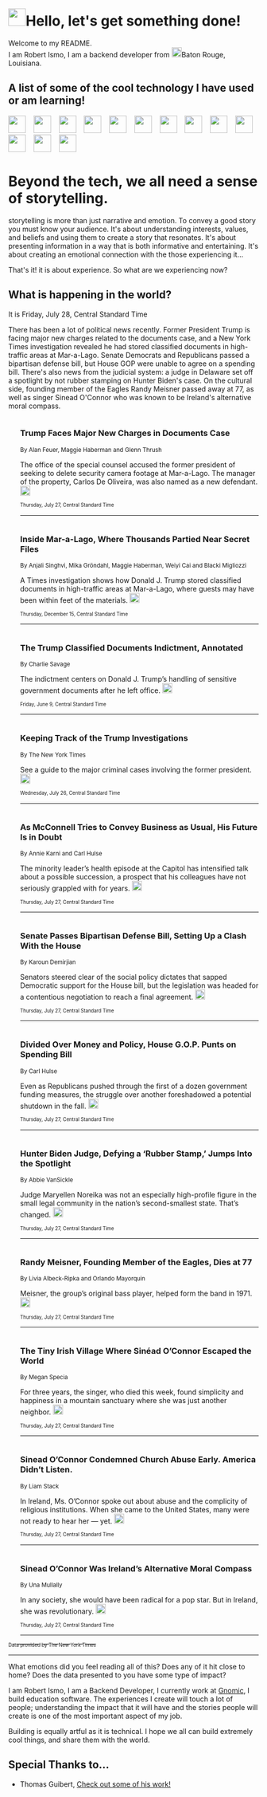 <h1><img src="https://emojis.slackmojis.com/emojis/images/1643514375/3493/hot-coffee.gif?1643514375" width="35"/>Hello, let's get something done!</h1>

<p>Welcome to my README.<br/>
I am Robert Ismo, I am a backend developer from <img src="https://emojis.slackmojis.com/emojis/images/1638395689/50435/moulin_rouge.png?1638395689" width="20"/>Baton Rouge, Louisiana.</p>
<h2>A list of some of the cool technology I have used or am learning!</h2>
<p>
<img src="https://emojis.slackmojis.com/emojis/images/1643516091/21142/meow_bongotap.gif?1643516091" width="35" alt="">
<img src="https://img.shields.io/badge/Favorite%20Frontend%20Framework-SvelteKit-f83903" alt="">
<img src="https://img.shields.io/badge/Second%20Favorite-Vue-40b581" alt="">
<img src="https://img.shields.io/badge/Most%20Used%20Runtime-Nodejs-78b061" alt="">
<img src="https://emojis.slackmojis.com/emojis/images/1643517416/34482/fire.gif?1643517416" width="35" alt="">
<img src="https://img.shields.io/badge/Javascript%20But%20Better-Typescript-0078ca" alt="">
<img src="https://img.shields.io/badge/Favorite%20Language-Elixir-3e244d" alt="">
<img src="https://img.shields.io/badge/Containerize%20Everything-Docker-6ac9ef" alt="">
<img src="https://emojis.slackmojis.com/emojis/images/1643514596/5999/meow_party.gif?1643514596" width="35" alt="">
<img src="https://img.shields.io/badge/API%20Love%20Language-Graphql-de32a5" alt="">
<img src="https://img.shields.io/badge/Our%20Favorite%20Version%20Controller-Git-e94f33" alt="">
<img src="https://img.shields.io/badge/Favorite%20Database-Redis-d42d1d" alt="">
<img src="https://emojis.slackmojis.com/emojis/images/1643514559/5584/deployparrot.gif?1643514559" width="35" alt="">
<img src="https://img.shields.io/badge/Container%20Interstate-RabbitMQ-f66200" alt="">
<img src="https://img.shields.io/badge/Gotta%20Learn-Kubernetes-316adf" alt="">
<img src="https://img.shields.io/badge/Really%20Mature%20Now-WASM-654fef" alt="">
<img src="https://emojis.slackmojis.com/emojis/images/1666642497/61942/dance_vibe.gif?1666642497" width="35" alt="">
<img src="https://img.shields.io/badge/For%20My%20M1-ARM64-657d96" alt="">
<img src="https://img.shields.io/badge/Loving%20This%20So%20Much-TailwindCSS-17bcb5" alt="">
<img src="https://img.shields.io/badge/Cool%20Build%20Tool-Vite-f9cb24" alt="">
<img src="https://emojis.slackmojis.com/emojis/images/1669231376/62819/working-on-it.gif?1669231376" width="35" alt="">
<img src="https://img.shields.io/badge/Fun%20and%20Easy%20Database-MongoDB-5f8c49" alt="">
<img src="https://img.shields.io/badge/JS%20Life%20Support-NPM-c73737" alt="">
<img src="https://img.shields.io/badge/I%20Liked%20It-DynamoDB-0073b9" alt="">
<img src="https://emojis.slackmojis.com/emojis/images/1643514045/46/question.gif?1643514045" width="35" alt="">
<img src="https://img.shields.io/badge/cool-React-60d6f9" alt="">
<img src="https://img.shields.io/badge/Future%20Big%20Project-Lambda-f37e00" alt="">
<img src="https://img.shields.io/badge/NPM%20But%20Better-PNPM-f1aa07" alt="">
<img src="https://emojis.slackmojis.com/emojis/images/1643514943/9662/fbwow.gif?1643514943" width="35" alt="">
<img src="https://img.shields.io/badge/First%20Language-C-662079" alt="">
<img src="https://img.shields.io/badge/Where%20I%20Deploy%20Frontend-Vercel-000000" alt="">
<img src="https://img.shields.io/badge/Who%20Does%20not%20Want%20an%20App-Swift-f9492a" alt="">
<img src="https://emojis.slackmojis.com/emojis/images/1643514058/151/javascript.png?1643514058" width="35" alt="">
<img src="https://img.shields.io/badge/cool-Python-fbd542" alt="">
<img src="https://img.shields.io/badge/Favorite%20Something-Stripe-656cdc" alt="">
<img src="https://img.shields.io/badge/Of%20Course-HTML5-ed6327" alt="">
<img src="https://emojis.slackmojis.com/emojis/images/1660415405/60731/bomb.gif?1660415405" width="35" alt="">
<img src="https://img.shields.io/badge/hate-CSS-2964ec" alt="">
<img src="https://img.shields.io/badge/Learning-CircleCI-141215" alt="">
<img src="https://img.shields.io/badge/Learning-Rust-fbbb3b" alt="">
<img src="https://emojis.slackmojis.com/emojis/images/1660415397/60712/writing-hand.gif?1660415397" width="35" alt="">
<img src="https://img.shields.io/badge/Dev%20Browser%20of%20Choice-Firefox-cc4e26" alt="">
<img src="https://img.shields.io/badge/Recoverying%20From%20Windows-UNIX-1781e3" alt="">
<img src="https://img.shields.io/badge/LOVE-LogSeq-90c1c2" alt="">
<img src="https://emojis.slackmojis.com/emojis/images/1643514066/223/kirby.gif?1643514066" width="35" alt="">
<img src="https://img.shields.io/badge/Daily%20Driver-MacOS-e6e6e8" alt="">
<img src="https://img.shields.io/badge/Git%20Server-Github-000000" alt="">
<img src="https://img.shields.io/badge/enjoyable-EC2-f17428" alt="">
<img src="https://emojis.slackmojis.com/emojis/images/1643514239/2069/excited.gif?1643514239" width="35" alt="">
</p>
<h1>Beyond the tech, we all need a sense of storytelling.</h1>
<p>storytelling is more than just narrative and emotion. To convey a good story you must know your audience. It's about understanding interests, values, and beliefs and using them to create a story that resonates. It's about presenting information in a way that is both informative and entertaining. It's about creating an emotional connection with the those experiencing it...</p>
<p>That's it! it is about experience. So what are we experiencing now?</p>
<h2>What is happening in the world?</h2>
<p>It is Friday, July 28, Central Standard Time</p>
<p>
There has been a lot of political news recently. Former President Trump is facing major new charges related to the documents case, and a New York Times investigation revealed he had stored classified documents in high-traffic areas at Mar-a-Lago. Senate Democrats and Republicans passed a bipartisan defense bill, but House GOP were unable to agree on a spending bill. There&#39;s also news from the judicial system: a judge in Delaware set off a spotlight by not rubber stamping on Hunter Biden&#39;s case. On the cultural side, founding member of the Eagles Randy Meisner passed away at 77, as well as singer Sinead O&#39;Connor who was known to be Ireland&#39;s alternative moral compass.</p>
<ol>
<img src="https://img.shields.io/badge/-us-blue" alt="">
<h3>Trump Faces Major New Charges in Documents Case</h3>
<sub>By Alan Feuer, Maggie Haberman and Glenn Thrush</sub>
<p>The office of the special counsel accused the former president of seeking to delete security camera footage at Mar-a-Lago. The manager of the property, Carlos De Oliveira, was also named as a new defendant.  <a href="https://nyti.ms/3KiTeT7"><img src="https://developer.nytimes.com/files/poweredby_nytimes_30b.png?v=1583354208352" height="20"></a></p>
<sub><sub>Thursday, July 27, Central Standard Time</sub></sub>
<hr/>
<img src="https://img.shields.io/badge/-us-blue" alt="">
<h3>Inside Mar-a-Lago, Where Thousands Partied Near Secret Files</h3>
<sub>By Anjali Singhvi, Mika Gröndahl, Maggie Haberman, Weiyi Cai and Blacki Migliozzi</sub>
<p>A Times investigation shows how Donald J. Trump stored classified documents in high-traffic areas at Mar-a-Lago, where guests may have been within feet of the materials.  <a href="https://nyti.ms/3BBciHB"><img src="https://developer.nytimes.com/files/poweredby_nytimes_30b.png?v=1583354208352" height="20"></a></p>
<sub><sub>Thursday, December 15, Central Standard Time</sub></sub>
<hr/>
<img src="https://img.shields.io/badge/-us-blue" alt="">
<h3>The Trump Classified Documents Indictment, Annotated</h3>
<sub>By Charlie Savage</sub>
<p>The indictment centers on Donald J. Trump’s handling of sensitive government documents after he left office.  <a href="https://nyti.ms/3oYZpEc"><img src="https://developer.nytimes.com/files/poweredby_nytimes_30b.png?v=1583354208352" height="20"></a></p>
<sub><sub>Friday, June 9, Central Standard Time</sub></sub>
<hr/>
<img src="https://img.shields.io/badge/-us-blue" alt="">
<h3>Keeping Track of the Trump Investigations</h3>
<sub>By The New York Times</sub>
<p>See a guide to the major criminal cases involving the former president.  <a href="https://nyti.ms/3Q9udxn"><img src="https://developer.nytimes.com/files/poweredby_nytimes_30b.png?v=1583354208352" height="20"></a></p>
<sub><sub>Wednesday, July 26, Central Standard Time</sub></sub>
<hr/>
<img src="https://img.shields.io/badge/-us-blue" alt="">
<h3>As McConnell Tries to Convey Business as Usual, His Future Is in Doubt</h3>
<sub>By Annie Karni and Carl Hulse</sub>
<p>The minority leader’s health episode at the Capitol has intensified talk about a possible succession, a prospect that his colleagues have not seriously grappled with for years.  <a href="https://nyti.ms/3OeKazT"><img src="https://developer.nytimes.com/files/poweredby_nytimes_30b.png?v=1583354208352" height="20"></a></p>
<sub><sub>Thursday, July 27, Central Standard Time</sub></sub>
<hr/>
<img src="https://img.shields.io/badge/-us-blue" alt="">
<h3>Senate Passes Bipartisan Defense Bill, Setting Up a Clash With the House</h3>
<sub>By Karoun Demirjian</sub>
<p>Senators steered clear of the social policy dictates that sapped Democratic support for the House bill, but the legislation was headed for a contentious negotiation to reach a final agreement.  <a href="https://nyti.ms/475GEjN"><img src="https://developer.nytimes.com/files/poweredby_nytimes_30b.png?v=1583354208352" height="20"></a></p>
<sub><sub>Thursday, July 27, Central Standard Time</sub></sub>
<hr/>
<img src="https://img.shields.io/badge/-us-blue" alt="">
<h3>Divided Over Money and Policy, House G.O.P. Punts on Spending Bill</h3>
<sub>By Carl Hulse</sub>
<p>Even as Republicans pushed through the first of a dozen government funding measures, the struggle over another foreshadowed a potential shutdown in the fall.  <a href="https://nyti.ms/43PkMGu"><img src="https://developer.nytimes.com/files/poweredby_nytimes_30b.png?v=1583354208352" height="20"></a></p>
<sub><sub>Thursday, July 27, Central Standard Time</sub></sub>
<hr/>
<img src="https://img.shields.io/badge/-us-blue" alt="">
<h3>Hunter Biden Judge, Defying a ‘Rubber Stamp,’ Jumps Into the Spotlight</h3>
<sub>By Abbie VanSickle</sub>
<p>Judge Maryellen Noreika was not an especially high-profile figure in the small legal community in the nation’s second-smallest state. That’s changed.  <a href="https://nyti.ms/3OeY30Z"><img src="https://developer.nytimes.com/files/poweredby_nytimes_30b.png?v=1583354208352" height="20"></a></p>
<sub><sub>Thursday, July 27, Central Standard Time</sub></sub>
<hr/>
<img src="https://img.shields.io/badge/-arts-blue" alt="">
<h3>Randy Meisner, Founding Member of the Eagles, Dies at 77</h3>
<sub>By Livia Albeck-Ripka and Orlando Mayorquin</sub>
<p>Meisner, the group’s original bass player, helped form the band in 1971.  <a href="https://nyti.ms/43PfISq"><img src="https://developer.nytimes.com/files/poweredby_nytimes_30b.png?v=1583354208352" height="20"></a></p>
<sub><sub>Thursday, July 27, Central Standard Time</sub></sub>
<hr/>
<img src="https://img.shields.io/badge/-world-blue" alt="">
<h3>The Tiny Irish Village Where Sinéad O’Connor Escaped the World</h3>
<sub>By Megan Specia</sub>
<p>For three years, the singer, who died this week, found simplicity and happiness in a mountain sanctuary where she was just another neighbor.  <a href="https://nyti.ms/3rODcKj"><img src="https://developer.nytimes.com/files/poweredby_nytimes_30b.png?v=1583354208352" height="20"></a></p>
<sub><sub>Thursday, July 27, Central Standard Time</sub></sub>
<hr/>
<img src="https://img.shields.io/badge/-nyregion-blue" alt="">
<h3>Sinead O’Connor Condemned Church Abuse Early. America Didn’t Listen.</h3>
<sub>By Liam Stack</sub>
<p>In Ireland, Ms. O’Connor spoke out about abuse and the complicity of religious institutions. When she came to the United States, many were not ready to hear her — yet.  <a href="https://nyti.ms/3OeFvh6"><img src="https://developer.nytimes.com/files/poweredby_nytimes_30b.png?v=1583354208352" height="20"></a></p>
<sub><sub>Thursday, July 27, Central Standard Time</sub></sub>
<hr/>
<img src="https://img.shields.io/badge/-arts-blue" alt="">
<h3>Sinead O’Connor Was Ireland’s Alternative Moral Compass</h3>
<sub>By Una Mullally</sub>
<p>In any society, she would have been radical for a pop star. But in Ireland, she was revolutionary.  <a href="https://nyti.ms/470aZAa"><img src="https://developer.nytimes.com/files/poweredby_nytimes_30b.png?v=1583354208352" height="20"></a></p>
<sub><sub>Thursday, July 27, Central Standard Time</sub></sub>
<hr/>
</ol>
<a href="https://developer.nytimes.com"><sub><sub>Data provided by The New York Times</sub></sub></a>
<hr/>
<p>What emotions did you feel reading all of this? Does any of it hit close to home? Does the data presented to you have some type of impact?</p>
<p>I am Robert Ismo, I am a Backend Developer, I currently work at <a href="https://gnomic.education/">Gnomic</a>, I build education software. The experiences I create will touch a lot of people; understanding the impact that it will have and the stories people will create is one of the most important aspect of my job.</p>
<p>Building is equally artful as it is technical. I hope we all can build extremely cool things, and share them with the world.</p>
<h2>Special Thanks to...</h2>
<ul>
<li>Thomas Guibert, <a href="https://github.com/thmsgbrt/thmsgbrt">Check out some of his work!</a></li>
</ul>